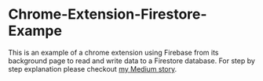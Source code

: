# Chrome-Extension-Firestore-Exampe
This is an example of a chrome extension using Firebase from its background page to read and write data to a Firestore database.
For step by step explanation please checkout [my Medium story](https://adi-gabay.medium.com/using-firestore-in-a-chrome-extension-310db2693b7e).

